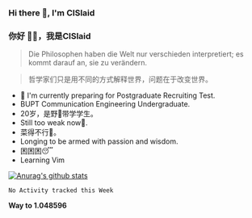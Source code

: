 ### Hi there 👋, I'm ClSlaid
### 你好 👋🏻️，我是ClSlaid
<!-- #### However Difficult It Might Seem, The Challenge Will Be Overcome
#### 雄关漫道真如铁 而今迈步从头越 -->
<!-- Across the Great Wall we can reach every corner of the world. -->
> Die Philosophen haben die Welt nur verschieden interpretiert; es kommt darauf an, sie zu verändern.

> 哲学家们只是用不同的方式解释世界，问题在于改变世界。


<!--- 🔭 I'm currently working on [simple BUPT-CES's 16-bits CPU Developing course](https://github.com/ClSlaid/Naive_CPU). -->
<!-- - 🔭 I'm currently working on PingCAP's Talent Plan, wish I could commit a PR to Chaos Mesh! -->
- 🔭 I'm currently preparing for Postgraduate Recruiting Test.
- BUPT Communication Engineering Undergraduate.
- 20岁，是野🐓️带学学生。
- Still too weak now🥬.
- 菜得不行🥬。
- Longing to be armed with passion and wisdom.
- 困困困😴️
- Learning Vim


[![Anurag's github stats](https://github-readme-stats.vercel.app/api?username=ClSlaid&layout=compact&show_icons=true)](https://github.com/anuraghazra/github-readme-stats)
<!--START_SECTION:waka-->
```text
No Activity tracked this Week
```
<!--END_SECTION:waka-->

**Way to 1.048596**

<!--
**ClSlaid/ClSlaid** is a ✨ _special_ ✨ repository because its `README.md` (this file) appears on your GitHub profile.

Here are some ideas to get you started:

- 🔭 I’m currently working on ...
- 🌱 I’m currently learning ...
- 👯 I’m looking to collaborate on ...
- 🤔 I’m looking for help with ...
- 💬 Ask me about ...
- 📫 How to reach me: ...
- 😄 Pronouns: ...
- ⚡ Fun fact: ...
-->
